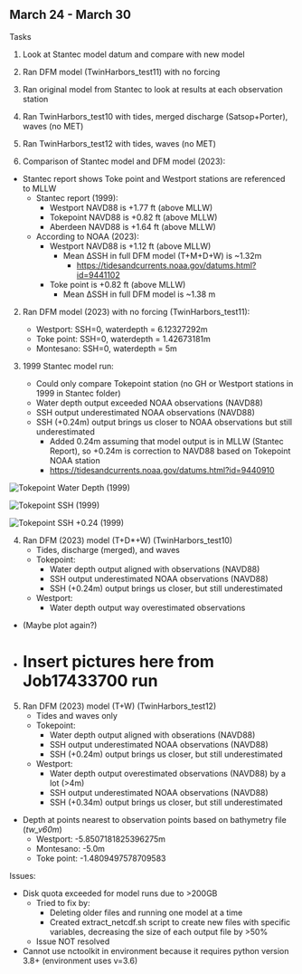 ## March 24 - March 30
Tasks
1) Look at Stantec model datum and compare with new model
2) Ran DFM model (TwinHarbors_test11) with no forcing
3) Ran original model from Stantec to look at results at each observation station
4) Ran TwinHarbors_test10 with tides, merged discharge (Satsop+Porter), waves (no MET)
5) Ran TwinHarbors_test12 with tides, waves (no MET)

1) Comparison of Stantec model and DFM model (2023):
- Stantec report shows Toke point and Westport stations are referenced to MLLW
	- Stantec report (1999):
		- Westport NAVD88 is +1.77 ft (above MLLW)
		- Tokepoint NAVD88 is +0.82 ft (above MLLW)
		- Aberdeen NAVD88 is +1.64 ft (above MLLW)
	- According to NOAA (2023):
		- Westport NAVD88 is +1.12 ft (above MLLW)
			- Mean ∆SSH in full DFM model (T+M+D+W) is ~1.32m
    			- https://tidesandcurrents.noaa.gov/datums.html?id=9441102
		- Toke point is +0.82 ft (above MLLW)
   			- Mean ∆SSH in full DFM model is ~1.38 m

2) Ran DFM model (2023) with no forcing (TwinHarbors_test11):
	- Westport: SSH=0, waterdepth = 6.12327292m
	- Toke point: SSH=0, waterdepth = 1.42673181m
	- Montesano: SSH=0, waterdepth = 5m

3) 1999 Stantec model run:
	- Could only compare Tokepoint station (no GH or Westport stations in 1999 in Stantec folder)
	- Water depth output exceeded NOAA observations (NAVD88)
	- SSH output underestimated NOAA observations (NAVD88)
	- SSH (+0.24m) output brings us closer to NOAA observations but still underestimated
		- Added 0.24m assuming that model output is in MLLW (Stantec Report), so +0.24m is correction to NAVD88 based on Tokepoint NOAA station
	 	- https://tidesandcurrents.noaa.gov/datums.html?id=9440910

![Tokepoint Water Depth (1999)](/master/Figures/040224meeting/Tokepoint_wl_wd_1999.png)

![Tokepoint SSH (1999)](/rychiu18/RC-UW_ResearchLog/Figures/0402224meeting/Tokepoint_wl_ssh_1999.png)

![Tokepoint SSH +0.24 (1999)](/rychiu18/RC-UW_ResearchLog/Figures/0402224meeting/Tokepoint_wl_ssh_1999_plus024.png)

4) Ran DFM (2023) model (T+D*+W) (TwinHarbors_test10)
	- Tides, discharge (merged), and waves
	- Tokepoint:
		- Water depth output aligned with observations (NAVD88)
		- SSH output underestimated NOAA observations (NAVD88)
		- SSH (+0.24m) output brings us closer, but still underestimated
	- Westport:
		- Water depth output way overestimated observations
  - (Maybe plot again?) 
- # Insert pictures here from Job17433700 run

5) Ran DFM (2023) model (T+W) (TwinHarbors_test12)
	- Tides and waves only
	- Tokepoint:
		- Water depth output aligned with obserations (NAVD88)
		- SSH output underestimated NOAA observations (NAVD88)
		- SSH (+0.24m) output brings us closer, but still underestimated
	- Westport:
		- Water depth output overestimated observations (NAVD88) by a lot (>4m)
		- SSH output underestimated NOAA observations (NAVD88)
		- SSH (+0.34m) output brings us closer, but still underestimated

- Depth at points nearest to observation points based on bathymetry file (*tw_v60m*)
	- Westport: -5.8507181825396275m
	- Montesano: -5.0m
	- Toke point: -1.4809497578709583

Issues:
- Disk quota exceeded for model runs due to >200GB
	- Tried to fix by:
		- Deleting older files and running one model at a time
		- Created extract_netcdf.sh script to create new files with specific variables, decreasing the size of each output file by >50%
	- Issue NOT resolved
- Cannot use nctoolkit in environment because it requires python version 3.8+ (environment uses v=3.6)
